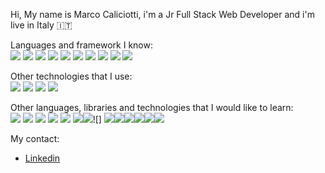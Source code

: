 Hi, My name is Marco Caliciotti, i'm a Jr Full Stack Web Developer and i'm live in Italy 🇮🇹

Languages and framework I know: <br/>
![](https://img.shields.io/badge/-HTML-ce0018?logo=html) ![](https://img.shields.io/badge/-CSS-228b22?logo=css) 
![](https://img.shields.io/badge/-SASS-af2cb5?logo=sass) ![](https://img.shields.io/badge/-Bootstrap-703d7f?logo=bootstrap) 
![](https://img.shields.io/badge/-JavaScript-d1c515?logo=javascript) ![](https://img.shields.io/badge/-VueJS-beef89?logo=vuejs) 
![](https://img.shields.io/badge/-MySQL-dbdbdb?logo=mysql) ![](https://img.shields.io/badge/-SQL-999999?logo=sql) 
![](https://img.shields.io/badge/-PHP-e2dfd9?logo=php) ![](https://img.shields.io/badge/-Laravel-9a8579?logo=laravel) 

Other technologies that I use: <br/>
![](https://img.shields.io/badge/-VSCode-4948af?logo=vscode) ![](https://img.shields.io/badge/-Figma-8b4d4b?logo=figma) 
![](https://img.shields.io/badge/-PHPMyAdmin-f89c0e?logo=phpmyadmin) ![](https://img.shields.io/badge/-GitHub-4c403b?logo=github) 

Other languages, libraries and technologies that I would like to learn: <br/>
![](https://img.shields.io/badge/-ReactJs-61DAFB?logo=react&logoColor=white&logoWidth=30) ![](https://img.shields.io/badge/-Angular-da5617?logo=angular) 
![](https://img.shields.io/badge/-Java-da5617?logo=java) ![](https://img.shields.io/badge/-Python-61DAFB?logo=python) 
![](https://img.shields.io/badge/-Electron-f5f4ed?logo=electron) ![](https://img.shields.io/badge/-Flutter-3585b6?logo=flutter)![](https://img.shields.io/badge/-ba2a2a?logo=dotnet)![]                         ![](https://img.shields.io/badge/-Csharp-fbf8e7?logo=c#)![](https://img.shields.io/badge/-Salesforce-2a80ba?logo=salesforce)![](https://img.shields.io/badge/-dbSQL-1e2ad1?logo)![](https://img.shields.io/badge/-dbNoSQL-1e2ad1?logo)![](https://img.shields.io/badge/-Azure-2680df?logo=azure)![](https://img.shields.io/badge/-AWS-ba5938?logo=aws)




My contact:
- [Linkedin](https://www.linkedin.com/in/marco-caliciotti-240a93104/) <br/>

